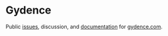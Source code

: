 # Gydence

Public [issues](https://github.com/gydence/gydence-public/issues), discussion, and [documentation](https://docs.gydence.com) for [gydence.com](gydence.com).